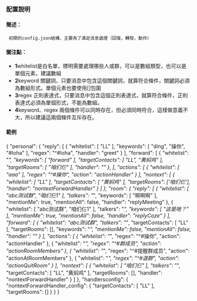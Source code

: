 ### 配置說明
#### 簡述：
     初期的config.json結構，主要為了滿足消息處理（回復，轉發，動作）
#### 關注點：
- **1**whitelist是白名單，標明需要處理哪些人或群，可以是數組類型，也可以是單個元素，建議數組
- **2**keyword 關鍵詞，只要消息中包含這個關鍵詞，就算符合條件，關鍵詞必須為數組形式。單個元素也要使用[]包圍
- **3**regex 正則表達式，只要消息中包含這個正則表達式，就算符合條件，正則表達式必須為單個形式，不能為數組。
- **4**keyword、regex 兩個條件可以同時存在，但必須同時符合，這樣做意義不大，所以建議這兩個條件互斥存在。
#### 範例

{
    "personal": {
        "reply": [
            {
                "whitelist": [
                    "LL"
                ],
                "keywords": [
                    "ding",
                    "操你",
                    "#loha"
                ],
                "regex": "^#loha",
                "handler": "greet"
            }
        ],
        "forward": [
            {
                "whitelist": "*",
                "keywords": [
                    "forward"
                ],
                "targetContacts": [
                    "LL",
                    "黄焖鸡"
                ],
                "targetRooms": [
                    "咱们仨"
                ],
                "handler": ""
            },
        ],
        "actions": [
            {
                "whitelist": [
                    "aaa"
                ],
                "regex": "^#操你",
                "action": "actionHandler"
            }
        ],
        "nontext": [
            {
                "whitelist": [
                    "LL"
                ],
                "targetContacts": [
                    "黄焖鸡"
                ],
                "targetRooms": ['咱们仨'],
                "handler": "nontextForwardHandler"
            }
        ]
    },
    "room": {
        "reply": [
            {
                "whitelist": [
                    "abc测试群",
                    "咱们仨1"
                ],
                "talkers": "*",
                "keywords": [
                    "啊啊啊"
                ],
                "mentionMe": true,
                "mentionAll": false,
                "handler": "replyMeeting"
            },
            {
                "whitelist": [
                    "abc测试群",
                    "咱们仨1"
                ],
                "talkers": "*",
                "keywords": [
                    "这是啥？"
                ],
                "mentionMe": true,
                "mentionAll": false,
                "handler": "replyCoze"
            }
        ],
        "forward": [
            {
                "whitelist": "abc测试群",
                "talkers": "*",
                "targetContacts": [
                    "LL"
                ],
                "targetRooms": [],
                "keywords": "*",
                "mentionMe": false,
                "mentionAll": false,
                "handler": ""
            }
        ],
        "actions": [
            {
                "whitelist": "*",
                "regex": "^#操你",
                "action": "actionHandler"
            },
            {
                "whitelist": "*",
                "regex": "^#群成员",
                "action": "actionRoomMembers"
            },
            {
                "whitelist": "*",
                "regex": "^#提醒群成员",
                "action": "actionAtRoomMembers"
            },
            {
                "whitelist": "*",
                "regex": "^#退群",
                "action": "actionQuitRoom"
            }
        ],
        "nontext": [
            {
                "whitelist": [
                    "咱们仨"
                ],
                "talkers": "*",
                "targetContacts": [
                    "LL",
                    "黄焖鸡"
                ],
                "targetRooms": [],
                "handler": "nontextForwardHandler"
            }
        ]
    },
    "handlersconfig": {
        "nontextForwardHandler_config": {
            "targetContacts": [
                "LL"
            ],
            "targetRooms": []
        }
    }
}